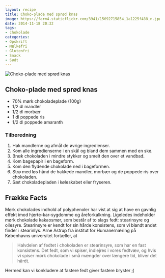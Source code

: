 ```yaml
---
layout: recipe
title: Choko-plade med sprød knas
image: https://farm4.staticflickr.com/3941/15092715854_1a1225f488_n.jpg
date: 2014-11-18 20:32
tags:
- chokolade
categories:
- Opskrift
- Mælkefri
- Glutenfri
- Snack
- Sødt
---
```




![Choko-plade med sprød knas](https://farm4.staticflickr.com/3941/15092715854_1a1225f488_z.jpg)



## Choko-plade med sprød knas
- 70% mørk chokoladeplade (100g)
- 1/2 dl mandler 
- 1/2 dl morbær 
- 1 dl poppede ris
- 1/2 dl poppede amaranth


### Tilberedning
1. Hak mandlerne og afmål de øvrige ingredienser.
2. Kom alle ingredienserne i en skål og bland dem sammen med en ske.
3. Bræk chokoladen i mindre stykker og smelt den over et vandbad.
4. Kom bagepapir i en bageform.
3. Kom den flydende chokolade ned i bageformen.
4. Strø med løs hånd de hakkede mandler, morbær og de poppede ris over chokoladen.
5. Sæt chokoladepladen i køleskabet eller fryseren.



## Frække Facts
Mørk chokolades indhold af polyphenoler har vist at sig at have en gavnlig
effekt imod hjerte-kar-sygdomme og åreforkalkning. Ligeledes indeholder mørk
chokolade kakaosmør, som består af to slags fedt: stearinsyre og oilesyre.
Stearinsyre er kendt for sin hårde konsistens, som vi blandt andet finder i
stearinlys. Arne Astrup fra institut for Humanernæring på Københavns universitet
fortæller, at

>Halvdelen af fedtet i chokoladen er stearinsyre, som har en fast
>konsistens. Det fedt, som vi spiser, indlejres i vores fedtvæv, og hvis vi
>spiser mørk chokolade i små mængder over længere tid, bliver det hårdt.

Hermed kan vi konkludere at fastere fedt giver fastere bryster ;)